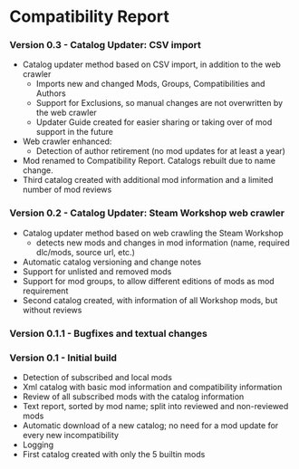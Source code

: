 # Compatibility Report

### Version 0.3   - Catalog Updater: CSV import
* Catalog updater method based on CSV import, in addition to the web crawler
  - Imports new and changed Mods, Groups, Compatibilities and Authors
  - Support for Exclusions, so manual changes are not overwritten by the web crawler
  - Updater Guide created for easier sharing or taking over of mod support in the future
* Web crawler enhanced:
  - Detection of author retirement (no mod updates for at least a year)
* Mod renamed to Compatibility Report. Catalogs rebuilt due to name change.
* Third catalog created with additional mod information and a limited number of mod reviews

### Version 0.2   - Catalog Updater: Steam Workshop web crawler
* Catalog updater method based on web crawling the Steam Workshop
  - detects new mods and changes in mod information (name, required dlc/mods, source url, etc.)
* Automatic catalog versioning and change notes
* Support for unlisted and removed mods
* Support for mod groups, to allow different editions of mods as mod requirement
* Second catalog created, with information of all Workshop mods, but without reviews

### Version 0.1.1 - Bugfixes and textual changes

### Version 0.1   - Initial build
* Detection of subscribed and local mods
* Xml catalog with basic mod information and compatibility information
* Review of all subscribed mods with the catalog information
* Text report, sorted by mod name; split into reviewed and non-reviewed mods
* Automatic download of a new catalog; no need for a mod update for every new incompatibility
* Logging
* First catalog created with only the 5 builtin mods